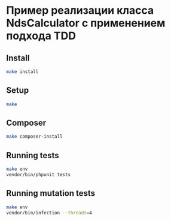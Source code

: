 # Пример реализации класса NdsCalculator с применением подхода TDD

## Install

```bash
make install
```

## Setup

```bash
make
```

## Composer

```bash
make composer-install
```

## Running tests

```bash
make env
vendor/bin/phpunit tests
```

## Running mutation tests

```bash
make env
vendor/bin/infection --threads=4
```
